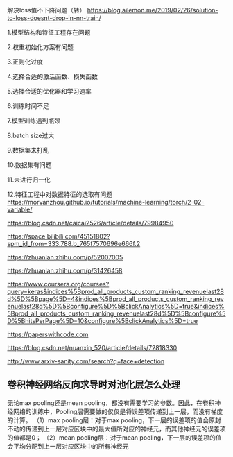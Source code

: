 解决loss值不下降问题（转）
https://blog.ailemon.me/2019/02/26/solution-to-loss-doesnt-drop-in-nn-train/

 

1.模型结构和特征工程存在问题

 

2.权重初始化方案有问题

 

3.正则化过度

 

4.选择合适的激活函数、损失函数

 

5.选择合适的优化器和学习速率

 

6.训练时间不足

 

7.模型训练遇到瓶颈

 

8.batch size过大

 

9.数据集未打乱

 

10.数据集有问题

 

11.未进行归一化

 

12.特征工程中对数据特征的选取有问题
https://morvanzhou.github.io/tutorials/machine-learning/torch/2-02-variable/

https://blog.csdn.net/caicai2526/article/details/79984950

https://space.bilibili.com/45151802?spm_id_from=333.788.b_765f7570696e666f.2

https://zhuanlan.zhihu.com/p/52007005

https://zhuanlan.zhihu.com/p/31426458

https://www.coursera.org/courses?query=keras&indices%5Bprod_all_products_custom_ranking_revenuelast28d%5D%5Bpage%5D=4&indices%5Bprod_all_products_custom_ranking_revenuelast28d%5D%5Bconfigure%5D%5BclickAnalytics%5D=true&indices%5Bprod_all_products_custom_ranking_revenuelast28d%5D%5Bconfigure%5D%5BhitsPerPage%5D=10&configure%5BclickAnalytics%5D=true

https://paperswithcode.com

https://blog.csdn.net/nuanxin_520/article/details/72818330

http://www.arxiv-sanity.com/search?q=face+detection

## 卷积神经网络反向求导时对池化层怎么处理

无论max pooling还是mean pooling，都没有需要学习的参数。因此，在卷积神经网络的训练中，Pooling层需要做的仅仅是将误差项传递到上一层，而没有梯度的计算。
（1）max pooling层：对于max pooling，下一层的误差项的值会原封不动的传递到上一层对应区块中的最大值所对应的神经元，而其他神经元的误差项的值都是0；
（2）mean pooling层：对于mean pooling，下一层的误差项的值会平均分配到上一层对应区块中的所有神经元
